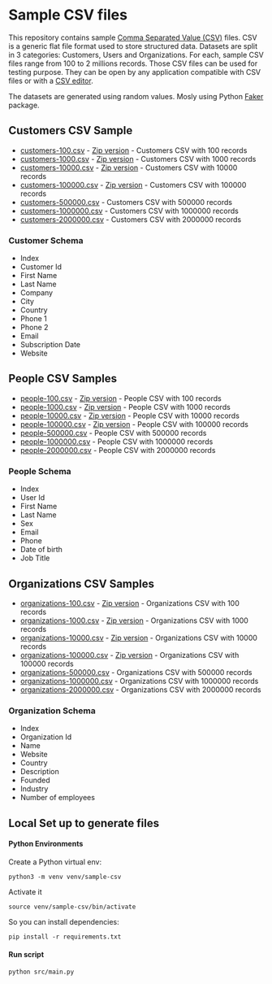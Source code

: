# Sample CSV files

This repository contains sample [Comma Separated Value (CSV)](https://www.datablist.com/learn/csv/csv-meaning) files. CSV is a generic flat file format used to store structured data. Datasets are split in 3 categories: Customers, Users and Organizations. For each, sample CSV files range from 100 to 2 millions records. Those CSV files can be used for testing purpose. They can be open by any application compatible with CSV files or with a [CSV editor](https://www.datablist.com/csv-editor).

The datasets are generated using random values. Mosly using Python [Faker](https://faker.readthedocs.io/en/master/) package.

## Customers CSV Sample


- [customers-100.csv](https://drive.google.com/uc?id=1zO8ekHWx9U7mrbx_0Hoxxu6od7uxJqWw&export=download) - [Zip version](https://drive.google.com/uc?id=1yyL20BNKv3PxJRJVjJ_2Q-HidvIUis45&export=download) - Customers CSV with 100 records
- [customers-1000.csv](https://drive.google.com/uc?id=1OT84-j5J5z2tHoUvikJtoJFInWmlyYzY&export=download) - [Zip version](https://drive.google.com/uc?id=17CIha7N1jOJWFd3G-CdlA5JplCnGj67x&export=download) - Customers CSV with 1000 records
- [customers-10000.csv](https://drive.google.com/uc?id=1x2IdSNcHGLmot9i1h90gwMJr5lULC2QV&export=download) - [Zip version](https://drive.google.com/uc?id=1peI5sBNUVN_Q7qhgZwwCEejpMR1NjOwd&export=download) - Customers CSV with 10000 records
- [customers-100000.csv](https://drive.google.com/uc?id=1N1xoxgcw2K3d-49tlchXAWw4wuxLj7EV&export=download) - [Zip version](https://drive.google.com/uc?id=1ZCVi_08A8W0f6q-2sVHDPyGzC0S7o4r4&export=download) - Customers CSV with 100000 records
- [customers-500000.csv](https://drive.google.com/uc?id=1f_lRSEobcCqoigHnc9mzli8fbK18loQm&export=download) - Customers CSV with 500000 records
- [customers-1000000.csv](https://drive.google.com/uc?id=16WH96smhIT0KK0ZVJRpjymLa_XDhKOoD&export=download) - Customers CSV with 1000000 records
- [customers-2000000.csv](https://drive.google.com/uc?id=1IXQDp8Um3d-o7ysZLxkDyuvFj9gtlxqz&export=download) - Customers CSV with 2000000 records



### Customer Schema

- Index
- Customer Id
- First Name
- Last Name
- Company
- City
- Country
- Phone 1
- Phone 2
- Email
- Subscription Date
- Website



## People CSV Samples

- [people-100.csv](https://drive.google.com/uc?id=1phaHg9objxK2MwaZmSUZAKQ8kVqlgng4&export=download) - [Zip version](https://drive.google.com/uc?id=1BVcEHEiXiXCcfG7CIbvX3EotJhDknSw-&export=download) - People CSV with 100 records
- [people-1000.csv](https://drive.google.com/uc?id=1AWPf-pJodJKeHsARQK_RHiNsE8fjPCVK&export=download) - [Zip version](https://drive.google.com/uc?id=1s3761PwSCu8JzTRUctOy8CtncfXry2V8&export=download) - People CSV with 1000 records
- [people-10000.csv](https://drive.google.com/uc?id=1VEi-dnEh4RbBKa97fyl_Eenkvu2NC6ki&export=download) - [Zip version](https://drive.google.com/uc?id=1lJD9_S2XwIVLWyNSDqcIpT8Bqt7408p-&export=download) - People CSV with 10000 records
- [people-100000.csv](https://drive.google.com/uc?id=1NW7EnwxuY6RpMIxOazRVibOYrZfMjsb2&export=download) - [Zip version](https://drive.google.com/uc?id=1yDP1I1cbiY8LrZdamdfwwVlM7di4SEE_&export=download) - People CSV with 100000 records
- [people-500000.csv](https://drive.google.com/uc?id=1gYcKeeF2KIx3jHsn-Egc_zjv-VaI4LFw&export=download) - People CSV with 500000 records
- [people-1000000.csv](https://drive.google.com/uc?id=1CUl7o2GAsNuMas2pyjqmz5CavGV08Mje&export=download) - People CSV with 1000000 records
- [people-2000000.csv](https://drive.google.com/uc?id=1fveqbEJIr4o4oMqswF03NA2Qrk1zF7v4&export=download) - People CSV with 2000000 records


### People Schema

- Index
- User Id
- First Name
- Last Name
- Sex
- Email
- Phone
- Date of birth
- Job Title



## Organizations CSV Samples

- [organizations-100.csv](https://drive.google.com/uc?id=13a2WyLoGxQKXbN_AIjrOogIlQKNe9uPm&export=download) - [Zip version](https://drive.google.com/uc?id=1FE22Q358zt0DPgJu-Bflo2FCXD1X_pxl&export=download) - Organizations CSV with 100 records
- [organizations-1000.csv](https://drive.google.com/uc?id=1AjP7Vy0apmPaBkMBzbtv_XiDATuoBJyg&export=download) - [Zip version](https://drive.google.com/uc?id=1nClHbAB2od_E4-Wx7V00ENLrNqsm_SDU&export=download) - Organizations CSV with 1000 records
- [organizations-10000.csv](https://drive.google.com/uc?id=13p-box0F9kou4wE9AyeBNKMSfE767xT-&export=download) - [Zip version](https://drive.google.com/uc?id=1Xi1_OLMLS4ehBG4CGeyMt4kSyxrcsW7p&export=download) - Organizations CSV with 10000 records
- [organizations-100000.csv](https://drive.google.com/uc?id=1g4wqEIsKyiBWeCAwd0wEkiC4Psc4zwFu&export=download) - [Zip version](https://drive.google.com/uc?id=1wtYMAcAHHwdgoSQoe6BJfTHDnkXrJt2d&export=download) - Organizations CSV with 100000 records
- [organizations-500000.csv](https://drive.google.com/uc?id=1w50f3dqKgzSqdeBhB8tXQHCmahq_a6cL&export=download) - Organizations CSV with 500000 records
- [organizations-1000000.csv](https://drive.google.com/uc?id=1uaUCN5vAMVz73RgfJykJzzlIq2yQTlYB&export=download) - Organizations CSV with 1000000 records
- [organizations-2000000.csv](https://drive.google.com/uc?id=18vlOi20KcMR328ewc2NBsoBNPrV3vL9Q&export=download) - Organizations CSV with 2000000 records

### Organization Schema

- Index
- Organization Id
- Name
- Website
- Country
- Description
- Founded
- Industry
- Number of employees




## Local Set up to generate files

#### Python Environments

Create a Python virtual env:

```
python3 -m venv venv/sample-csv
```

Activate it

```
source venv/sample-csv/bin/activate
```

So you can install dependencies:

```
pip install -r requirements.txt
```



#### Run script

```
python src/main.py
```

